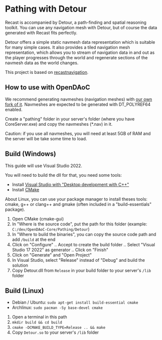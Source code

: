 Pathing with Detour
===================

Recast is accompanied by Detour, a path-finding and spatial reasoning toolkit. You can use any navigation mesh with Detour, but of course the data generated with Recast fits perfectly.

Detour offers a simple static navmesh data representation which is suitable for many simple cases. It also provides a tiled navigation mesh representation, which allows you to stream of navigation data in and out as the player progresses through the world and regenerate sections of the navmesh data as the world changes.

This project is based on [recastnavigation](https://github.com/recastnavigation/recastnavigation).

## How to use with OpenDAoC
We recommend generating navmeshes (navigation meshes) with [our own fork of it](https://github.com/OpenDAoC/OpenDAoC-BuildNav). Navmeshes are expected to be generated with DT_POLYREF64 enabled.

Create a "pathing" folder in your server's folder (where you have CoreServer.exe) and copy the navmeshes (*.nav) in it.

Caution: if you use all navmeshes, you will need at least 5GB of RAM and the server will be take some time to load.

## Build (Windows)
This guide will use Visual Studio 2022.

You will need to build the dll for that, you need some tools:
- Install [Visual Studio with "Desktop development with C++"](https://visualstudio.microsoft.com/downloads/)
- Install [CMake](https://cmake.org/download/)

About Linux, you can use your package manager to install theses tools: cmake, g++ or clang++ and gmake (often included in a "build-essentials" package).

1. Open CMake (cmake-gui)
2. In "Where is the source code", put the path for this folder (example: `C:/dev/OpenDAoC-Core/Pathing/Detour`)
3. In "Where to build the binaries", you can copy the source code path and add `/build` at the end
4. Click on "Configure"
  .. Accept to create the build folder
  .. Select "Visual Studio 17 2022" as generator
  .. Click on "Finish"
5. Click on "Generate" and "Open Project"
6. In Visual Studio, select "Release" instead of "Debug" and build the solution
7. Copy Detour.dll from `Release` in your build folder to your server's `/lib` folder

## Build (Linux)
- Debian / Ubuntu: `sudo apt-get install build-essential cmake`
- Archlinux: `sudo pacman -Sy base-devel cmake`

1. Open a terminal in this path
2. `mkdir build && cd build`
3. `cmake -DCMAKE_BUILD_TYPE=Release .. && make`
4. Copy `Detour.so` to your server's `/lib` folder
